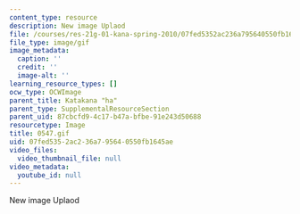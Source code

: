 ```yaml
---
content_type: resource
description: New image Uplaod
file: /courses/res-21g-01-kana-spring-2010/07fed5352ac236a795640550fb1645ae_0547.gif
file_type: image/gif
image_metadata:
  caption: ''
  credit: ''
  image-alt: ''
learning_resource_types: []
ocw_type: OCWImage
parent_title: Katakana "ha"
parent_type: SupplementalResourceSection
parent_uid: 87cbcfd9-4c17-b47a-bfbe-91e243d50688
resourcetype: Image
title: 0547.gif
uid: 07fed535-2ac2-36a7-9564-0550fb1645ae
video_files:
  video_thumbnail_file: null
video_metadata:
  youtube_id: null
---
```

New image Uplaod

